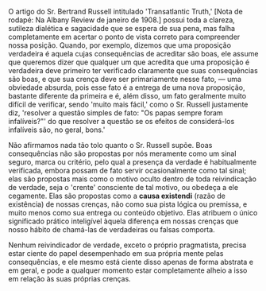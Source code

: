 O artigo do Sr. Bertrand Russell intitulado 'Transatlantic Truth,' [Nota de rodapé: Na Albany Review de janeiro de 1908.] possui toda a clareza, sutileza dialética e sagacidade que se espera de sua pena, mas falha completamente em acertar o ponto de vista correto para compreender nossa posição. Quando, por exemplo, dizemos que uma proposição verdadeira é aquela cujas consequências de acreditar são boas, ele assume que queremos dizer que qualquer um que acredita que uma proposição é verdadeira deve primeiro ter verificado claramente que suas consequências são boas, e que sua crença deve ser primariamente nesse fato, — uma obviedade absurda, pois esse fato é a entrega de uma nova proposição, bastante diferente da primeira e é, além disso, um fato geralmente muito difícil de verificar, sendo 'muito mais fácil,' como o Sr. Russell justamente diz, 'resolver a questão simples de fato: "Os papas sempre foram infalíveis?"' do que resolver a questão se os efeitos de considerá-los infalíveis são, no geral, bons.'

Não afirmamos nada tão tolo quanto o Sr. Russell supõe. Boas consequências não são propostas por nós meramente como um sinal seguro, marca ou critério, pelo qual a presença da verdade é habitualmente verificada, embora possam de fato servir ocasionalmente como tal sinal; elas são propostas mais como o motivo oculto dentro de toda reivindicação de verdade, seja o 'crente' consciente de tal motivo, ou obedeça a ele cegamente. Elas são propostas como a **causa existendi** (razão de existência) de nossas crenças, não como sua pista lógica ou premissa, e muito menos como sua entrega ou conteúdo objetivo. Elas atribuem o único significado prático inteligível àquela diferença em nossas crenças que nosso hábito de chamá-las de verdadeiras ou falsas comporta.

Nenhum reivindicador de verdade, exceto o próprio pragmatista, precisa estar ciente do papel desempenhado em sua própria mente pelas consequências, e ele mesmo está ciente disso apenas de forma abstrata e em geral, e pode a qualquer momento estar completamente alheio a isso em relação às suas próprias crenças.